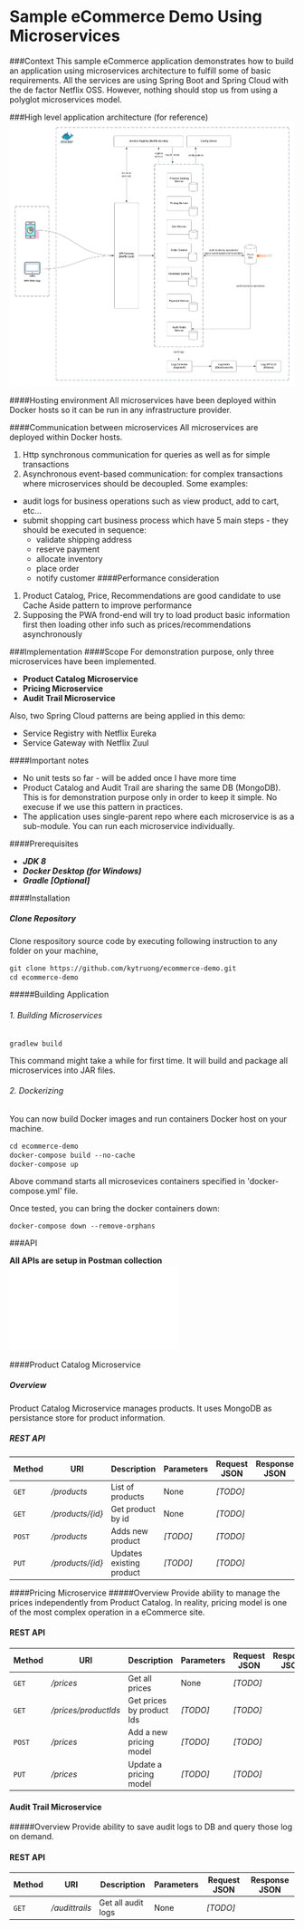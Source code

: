 # Sample eCommerce Demo Using Microservices

###Context
This sample eCommerce application demonstrates how to build an application using microservices architecture to fulfill some of basic requirements. 
All the services are using Spring Boot and Spring Cloud with the de factor Netflix OSS. However, nothing should stop us from using a polyglot microservices model.

###High level application architecture (for reference)
![High level application architecture (for reference)](eCommerceApplicationArchitecture.png)

####Hosting environment
All microservices have been deployed within Docker hosts so it can be run in any infrastructure provider. 

####Communication between microservices
All microservices are deployed within Docker hosts.
1. Http synchronous communication for queries as well as for simple transactions 
2. Asynchronous event-based communication: for complex transactions where microservices should be decoupled. Some examples:
- audit logs for business operations such as view product, add to cart, etc...
- submit shopping cart business process which have 5 main steps - they should be executed in sequence:
    - validate shipping address
    - reserve payment
    - allocate inventory
    - place order
    - notify customer
####Performance consideration
1. Product Catalog, Price, Recommendations are good candidate to use Cache Aside pattern to improve performance
2. Supposing the PWA frond-end will try to load product basic information first then loading other info such as prices/recommendations asynchronously 

###Implementation
####Scope
For demonstration purpose, only three microservices have been implemented. 
* **Product Catalog Microservice**
* **Pricing Microservice**
* **Audit Trail Microservice**

Also, two Spring Cloud patterns are being applied in this demo:
- Service Registry with Netflix Eureka
- Service Gateway with Netflix Zuul

####Important notes
- No unit tests so far - will be added once I have more time
- Product Catalog and Audit Trail are sharing the same DB (MongoDB). This is for demonstration purpose only in order to keep it simple. No execuse if we use this pattern in practices.
- The application uses single-parent repo where each microservice is as a sub-module. You can run each microservice individually.

####Prerequisites
* **_JDK 8_**
* **_Docker Desktop (for Windows)_**
* **_Gradle [Optional]_**

####Installation
##### Clone Repository
Clone respository source code by executing following instruction to any folder on your machine,
```
git clone https://github.com/kytruong/ecommerce-demo.git
cd ecommerce-demo
```
#####Building Application
###### 1. Building Microservices
```
gradlew build
```
This command might take a while for first time. It will build and package all microservices into JAR files.
###### 2. Dockerizing
You can now build Docker images and run containers Docker host on your machine.
```
cd ecommerce-demo
docker-compose build --no-cache
docker-compose up
```
Above command starts all microsevices containers specified in 'docker-compose.yml' file.

Once tested, you can bring the docker containers down:
```
docker-compose down --remove-orphans
```

###API

**All APIs are setup in Postman collection !['ecommerce-demo.postman_collection.json'](/ecommerce-demo.postman_collection.json)**

####Product Catalog Microservice
##### Overview
Product Catalog Microservice manages products. It uses MongoDB as persistance store for product information.

##### REST API
Method | URI | Description | Parameters | Request JSON | Response JSON
--- | --- | --- | --- | --- | ---
`GET` | */products* | List of products | None | _[TODO]_ |
`GET` | */products/{id}* | Get product by id | None | _[TODO]_ |
`POST` | */products* | Adds new product | _[TODO]_ | _[TODO]_ |
`PUT` | */products/{id}* | Updates existing product | _[TODO]_ | _[TODO]_ |

####Pricing Microservice
#####Overview
Provide ability to manage the prices independently from Product Catalog. In reality, pricing model is one of the most complex operation in a eCommerce site.

#### REST API
Method | URI | Description | Parameters | Request JSON | Response JSON
--- | --- | --- | --- | --- | ---
`GET` | */prices* | Get all prices | None | _[TODO]_ |
`GET` | */prices/productIds* | Get prices by product Ids | _[TODO]_ | _[TODO]_ |
`POST` | */prices* | Add a new pricing model | _[TODO]_ | _[TODO]_ |
`PUT` | */prices* | Update a pricing model | _[TODO]_ | _[TODO]_ |

#### Audit Trail Microservice
#####Overview
Provide ability to save audit logs to DB and query those log on demand.

#### REST API
Method | URI | Description | Parameters | Request JSON | Response JSON
--- | --- | --- | --- | --- | ---
`GET` | */audittrails* | Get all audit logs | None | _[TODO]_ |
